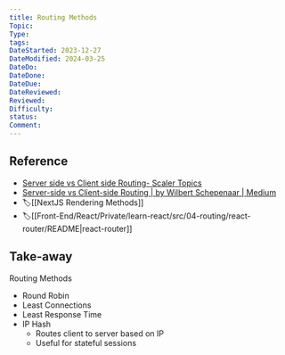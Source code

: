 ```yaml
---
title: Routing Methods
Topic:
Type:
tags:
DateStarted: 2023-12-27
DateModified: 2024-03-25
DateDo:
DateDone:
DateDue:
DateReviewed:
Reviewed:
Difficulty:
status:
Comment:
---
```


## Reference

- [Server side vs Client side Routing- Scaler Topics](https://www.scaler.com/topics/react/server-client-routing/)
- [Server-side vs Client-side Routing | by Wilbert Schepenaar | Medium](https://medium.com/@wilbo/server-side-vs-client-side-routing-71d710e9227f)
- 🏷️[[NextJS Rendering Methods]]
- 🏷️[[Front-End/React/Private/learn-react/src/04-routing/react-router/README|react-router]]

## Take-away

Routing Methods

- Round Robin
- Least Connections
- Least Response Time
- IP Hash
  - Routes client to server based on IP
  - Useful for stateful sessions
